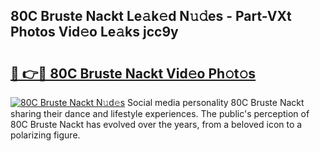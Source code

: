 ## 80C Bruste Nackt Le𝚊k𝚎d N𝚞𝚍es - Part-VXt Photos Vid𝚎o Le𝚊ks jcc9y

# <h2><a href="http://fb9iuxp.evod.top/?m=80C+Bruste+Nackt">🔗 👉🔴 80C Bruste Nackt Vid𝚎o Ph𝚘t𝚘s</a></h2>

[![80C Bruste Nackt N𝚞d𝚎s](https://i.imgur.com/8V9OHl7.gif)](http://fb9iuxp.evod.top/?m=80C+Bruste+Nackt)
Social media personality 80C Bruste Nackt sharing their dance and lifestyle experiences. The public's perception of 80C Bruste Nackt has evolved over the years, from a beloved icon to a polarizing figure. 
